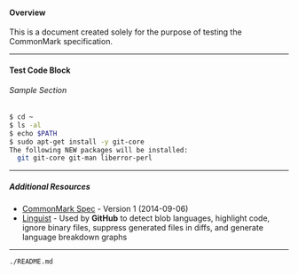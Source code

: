 ####    Overview

This is a document created solely for the purpose of testing the CommonMark
specification.

---

####    Test Code Block

######  Sample Section

~~~bash
$ cd ~
$ ls -al
$ echo $PATH
$ sudo apt-get install -y git-core
The following NEW packages will be installed:
  git git-core git-man liberror-perl
~~~

---

#####    Additional Resources

* [CommonMark Spec] - Version 1 (2014-09-06)
* [Linguist] - Used by **GitHub** to detect blob languages, highlight code, 
ignore binary files, suppress generated files in diffs, and generate language 
breakdown graphs

[CommonMark Spec]: http://jgm.github.io/stmd/spec.html
[Linguist]: https://github.com/github/linguist/blob/master/lib/linguist/languages.yml

----

`./README.md`
